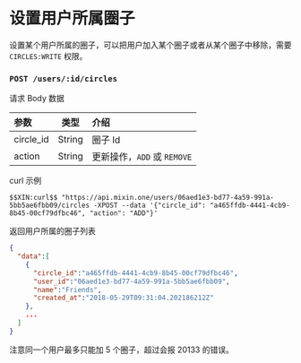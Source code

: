 # 设置用户所属圈子

设置某个用户所属的圈子，可以把用户加入某个圈子或者从某个圈子中移除，需要 `CIRCLES:WRITE` 权限。

### `POST /users/:id/circles`

请求 Body 数据

| 参数 | 类型 | 介绍 |
| :----- | :----: | :---- |
| circle_id | String | 圈子 Id |
| action | String | 更新操作，`ADD` 或 `REMOVE` |

curl 示例

```
$$XIN:curl$$ "https://api.mixin.one/users/06aed1e3-bd77-4a59-991a-5bb5ae6fbb09/circles -XPOST --data '{"circle_id": "a465ffdb-4441-4cb9-8b45-00cf79dfbc46", "action": "ADD"}'
```

返回用户所属的圈子列表

```json
{
  "data":[
    {
      "circle_id":"a465ffdb-4441-4cb9-8b45-00cf79dfbc46",
      "user_id":"06aed1e3-bd77-4a59-991a-5bb5ae6fbb09",
      "name":"Friends",
      "created_at":"2018-05-29T09:31:04.202186212Z"
    },
    ...
  ]
}
```

注意同一个用户最多只能加 5 个圈子，超过会报 20133 的错误。